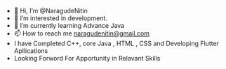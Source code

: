 - 👋 Hi, I’m @NaragudeNitin
- 👀 I’m interested in development.
- 🌱 I’m currently learning Advance Java 
- 📫 How to reach me naragudenitin@gmail.com
- I have Completed C++, core Java , HTML , CSS and Developing Flutter Apllications
- Looking Forword For Apportunity in Relavant Skills
<!---
NaragudeNitin/NaragudeNitin is a ✨ special ✨ repository because its `README.md` (this file) appears on your GitHub profile.
You can click the Preview link to take a look at your changes.
--->
